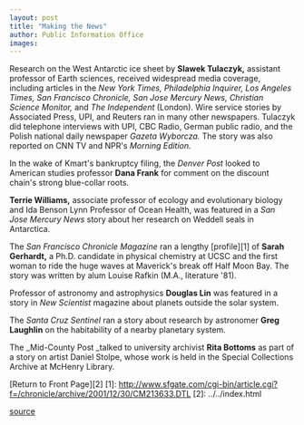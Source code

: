 ```yaml
---
layout: post
title: "Making the News"
author: Public Information Office
images:
---
```


Research on the West Antarctic ice sheet by **Slawek Tulaczyk,** assistant professor of Earth sciences, received widespread media coverage, including articles in the _New York Times, Philadelphia Inquirer, Los Angeles Times, San Francisco Chronicle, San Jose Mercury News, Christian Science Monitor,_ and _The Independent_ (London). Wire service stories by Associated Press, UPI, and Reuters ran in many other newspapers. Tulaczyk did telephone interviews with UPI, CBC Radio, German public radio, and the Polish national daily newspaper _Gazeta Wyborcza._ The story was also reported on CNN TV and NPR's _Morning Edition._

In the wake of Kmart's bankruptcy filing, the _Denver Post_ looked to American studies professor **Dana Frank** for comment on the discount chain's strong blue-collar roots.  
  
**Terrie Williams,** associate professor of ecology and evolutionary biology and Ida Benson Lynn Professor of Ocean Health, was featured in a _San Jose Mercury News_ story about her research on Weddell seals in Antarctica.

The _San Francisco Chronicle Magazine_ ran a lengthy [profile][1] of **Sarah Gerhardt,** a Ph.D. candidate in physical chemistry at UCSC and the first woman to ride the huge waves at Maverick's break off Half Moon Bay. The story was written by alum Louise Rafkin (M.A., literature '81).  
  
Professor of astronomy and astrophysics **Douglas Lin** was featured in a story in _New Scientist_ magazine about planets outside the solar system.  
  
The _Santa Cruz Sentinel_ ran a story about research by astronomer **Greg Laughlin** on the habitability of a nearby planetary system.

The _Mid-County Post _talked to university archivist **Rita Bottoms** as part of a story on artist Daniel Stolpe, whose work is held in the Special Collections Archive at McHenry Library.

[Return to Front Page][2]
[1]: http://www.sfgate.com/cgi-bin/article.cgi?f=/chronicle/archive/2001/12/30/CM213633.DTL
[2]: ../../index.html

[source](http://www1.ucsc.edu/currents/01-02/01-28/makenews.html "Permalink to makenews")
